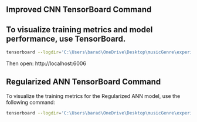 ## Improved CNN TensorBoard Command
## To visualize training metrics and model performance, use TensorBoard.

```bash
tensorboard --logdir='C:\Users\barad\OneDrive\Desktop\musicGenre\experiments\improved_cnn_20250709_100624\logs'
```
Then open: http://localhost:6006

## Regularized ANN TensorBoard Command
To visualize the training metrics for the Regularized ANN model, use the following command:

```bash
tensorboard --logdir='C:\Users\barad\OneDrive\Desktop\musicGenre\experiments\regularized_ann_20250709_102239\logs'
```
